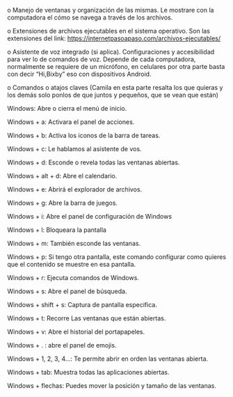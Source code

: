o	Manejo de ventanas y organización de las mismas.
Le mostrare con la computadora el cómo se navega a través de los archivos.

o	Extensiones de archivos ejecutables en el sistema operativo.
Son las extensiones del link: https://internetpasoapaso.com/archivos-ejecutables/

o	Asistente de voz integrado (si aplica).
Configuraciones y accesibilidad para ver lo de comandos de voz. Depende de cada computadora, normalmente se requiere de un micrófono, en celulares por otra parte basta con decir “Hi,Bixby” eso con dispositivos Android.

o	Comandos o atajos claves (Camila en esta parte resalta los que quieras y los demás solo ponlos de que juntos y pequeños, que se vean que están)

Windows: Abre o cierra el menú de inicio.

Windows + a: Activara el panel de acciones.

Windows + b: Activa los iconos de la barra de tareas.

Windows + c: Le hablamos al asistente de vos.

Windows + d: Esconde o revela todas las ventanas abiertas.

Windows + alt + d: Abre el calendario.

Windows + e: Abrirá el explorador de archivos.

Windows + g: Abre la barra de juegos.

Windows + i: Abre el panel de configuración de Windows

Windows + l: Bloqueara la pantalla

Windows + m: También esconde las ventanas.

Windows + p: Si tengo otra pantalla, este comando configurar como quieres que el contenido se muestre en esa pantalla.

Windows + r: Ejecuta comandos de Windows.

Windows + s: Abre el panel de búsqueda.

Windows + shift + s: Captura de pantalla especifica.

Windows + t: Recorre Las ventanas que están abiertas.

Windows + v: Abre el historial del portapapeles.

Windows + . : abre el panel de emojis.

Windows + 1, 2, 3, 4…: Te permite abrir en orden las ventanas abierta.	

Windows + tab: Muestra todas las aplicaciones abiertas.

Windows + flechas: Puedes mover la posición y tamaño de las ventanas.

